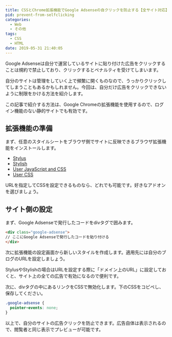 ```yaml
---
title: CSSとChrome拡張機能でGoogle Adsenseの自クリックを防止する【全サイト対応】
pid: prevent-from-selfclicking
categories:
  - Web
  - その他
tags:
  - CSS
  - HTML
date: 2019-05-31 21:40:05
---
```


Google Adsenseは自分で運営しているサイトに貼り付けた広告をクリックすることは規約で禁止しており、クリックするとペナルティを受けてしまいます。

自分のサイトは管理をしていく上で頻繁に開くものなので、うっかりクリックしてしまうこともあるかもしれません。今回は、自分だけ広告をクリックできないように制限をかける方法を紹介します。

この記事で紹介する方法は、Google Chromeの拡張機能を使用するので、ログイン機能のない静的サイトでも有効です。

## 拡張機能の準備

まず、任意のスタイルシートをブラウザ側でサイトに反映できるブラウザ拡張機能をインストールします。

- [Stylus](https://chrome.google.com/webstore/detail/stylus/clngdbkpkpeebahjckkjfobafhncgmne?hl=ja)
- [Stylish](https://chrome.google.com/webstore/detail/stylish-custom-themes-for/fjnbnpbmkenffdnngjfgmeleoegfcffe?hl=ja)
- [User JavaScript and CSS](https://chrome.google.com/webstore/detail/user-javascript-and-css/nbhcbdghjpllgmfilhnhkllmkecfmpld?hl=ja)
- [User CSS](https://chrome.google.com/webstore/detail/user-css/okpjlejfhacmgjkmknjhadmkdbcldfcb?hl=ja)


URLを指定してCSSを設定できるものなら、どれでも可能です。好きなアドオンを選びましょう。

## サイト側の設定

まず、Google Adsenseで発行したコードをdivタグで囲みます。

```html
<div class="google-adsense">
// ここにGoogle Adsenseで発行したコードを貼り付ける
</div>
```

次に拡張機能の設定画面から新しいスタイルを作成します。適用先には自分のブログのURLを設定しましょう。

StylusやStylishの場合はURLを設定する際に「ドメイン上のURL」に設定しておくと、サイト上の全ての広告で有効になるので便利です。

次に、divタグの中にあるリンクをCSSで無効化します。下のCSSをコピペし、保存してください。

```css
.google-adsense {
  pointer-events: none;
}
```

以上で、自分のサイトの広告クリックを防止できます。広告自体は表示されるので、閲覧者と同じ表示でプレビューが可能です。
